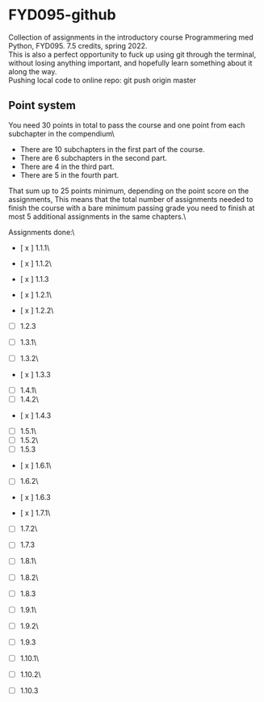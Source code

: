 # FYD095-github
Collection of assignments in the introductory course Programmering med Python, FYD095. 7.5 credits, spring 2022.\
This is also a perfect opportunity to fuck up using git through the terminal, without losing anything important, and hopefully learn something about it along the way.\
Pushing local code to online repo: git push origin master

## Point system
You need 30 points in total to pass the course and one point from each subchapter in the compendium\

* There are 10 subchapters in the first part of the course.
* There are 6 subchapters in the second part.
* There are 4 in the third part.
* There are 5 in the fourth part.

That sum up to 25 points minimum, depending on the point score on the assignments, This means that the total number of assignments needed to finish the course with a bare minimum passing grade you need to finish at most 5 additional assignments in the same chapters.\

Assignments done:\

- [ x ] 1.1.1\
- [ x ] 1.1.2\
- [ x ] 1.1.3 

- [ x ] 1.2.1\
- [ x ] 1.2.2\
- [ ] 1.2.3 

- [ ] 1.3.1\
- [ ] 1.3.2\
- [ x ] 1.3.3 

- [ ] 1.4.1\
- [ ] 1.4.2\
- [ x ] 1.4.3 

- [ ] 1.5.1\
- [ ] 1.5.2\
- [ ] 1.5.3

- [ x ] 1.6.1\
- [ ] 1.6.2\
- [ x ] 1.6.3 

- [ x ] 1.7.1\
- [ ] 1.7.2\
- [ ] 1.7.3

- [ ] 1.8.1\
- [ ] 1.8.2\
- [ ] 1.8.3

- [ ] 1.9.1\
- [ ] 1.9.2\
- [ ] 1.9.3

- [ ] 1.10.1\
- [ ] 1.10.2\
- [ ] 1.10.3